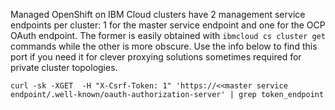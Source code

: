 Managed OpenShift on IBM Cloud clusters have 2 management service endpoints per cluster: 1 for the master service endpoint
and one for the OCP OAuth endpoint. The former is easily obtained with `ibmcloud cs cluster get` commands while the other is
more obscure. Use the info below to find this port if you need it for clever proxying solutions sometimes required for private
cluster topologies.

```
curl -sk -XGET  -H "X-Csrf-Token: 1" 'https://<<master service endpoint/.well-known/oauth-authorization-server' | grep token_endpoint
```